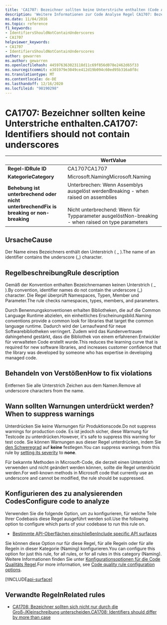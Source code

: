 ```yaml
---
title: 'CA1707: Bezeichner sollten keine Unterstriche enthalten (Code Analyse)'
description: 'Weitere Informationen zur Code Analyse Regel CA1707: Bezeichner sollten keine Unterstriche enthalten.'
ms.date: 11/04/2016
ms.topic: reference
f1_keywords:
- IdentifiersShouldNotContainUnderscores
- CA1707
helpviewer_keywords:
- CA1707
- IdentifiersShouldNotContainUnderscores
author: gewarren
ms.author: gewarren
ms.openlocfilehash: 445976363023118d11c69f856d078e2462d65f33
ms.sourcegitcommit: e301979e3049ce412d19b094c60ed95b316a8f8c
ms.translationtype: MT
ms.contentlocale: de-DE
ms.lasthandoff: 12/16/2020
ms.locfileid: "98190298"
---
```

# <a name="ca1707-identifiers-should-not-contain-underscores"></a><span data-ttu-id="a54c6-103">CA1707: Bezeichner sollten keine Unterstriche enthalten.</span><span class="sxs-lookup"><span data-stu-id="a54c6-103">CA1707: Identifiers should not contain underscores</span></span>

| | <span data-ttu-id="a54c6-104">Wert</span><span class="sxs-lookup"><span data-stu-id="a54c6-104">Value</span></span> |
|-|-|
| <span data-ttu-id="a54c6-105">**Regel-ID**</span><span class="sxs-lookup"><span data-stu-id="a54c6-105">**Rule ID**</span></span> |<span data-ttu-id="a54c6-106">CA1707</span><span class="sxs-lookup"><span data-stu-id="a54c6-106">CA1707</span></span>|
| <span data-ttu-id="a54c6-107">**Kategorie**</span><span class="sxs-lookup"><span data-stu-id="a54c6-107">**Category**</span></span> |<span data-ttu-id="a54c6-108">Microsoft.Naming</span><span class="sxs-lookup"><span data-stu-id="a54c6-108">Microsoft.Naming</span></span>|
| <span data-ttu-id="a54c6-109">**Behebung ist unterbrechend oder nicht unterbrechend**</span><span class="sxs-lookup"><span data-stu-id="a54c6-109">**Fix is breaking or non-breaking**</span></span> |<span data-ttu-id="a54c6-110">Unterbrechen: Wenn Assemblys ausgelöst werden</span><span class="sxs-lookup"><span data-stu-id="a54c6-110">Breaking - when raised on assemblies</span></span><br/><br/><span data-ttu-id="a54c6-111">Nicht unterbrechend: Wenn für Typparameter ausgelöst</span><span class="sxs-lookup"><span data-stu-id="a54c6-111">Non-breaking - when raised on type parameters</span></span>|

## <a name="cause"></a><span data-ttu-id="a54c6-112">Ursache</span><span class="sxs-lookup"><span data-stu-id="a54c6-112">Cause</span></span>

<span data-ttu-id="a54c6-113">Der Name eines Bezeichners enthält den Unterstrich ( \_ ).</span><span class="sxs-lookup"><span data-stu-id="a54c6-113">The name of an identifier contains the underscore (\_) character.</span></span>

## <a name="rule-description"></a><span data-ttu-id="a54c6-114">Regelbeschreibung</span><span class="sxs-lookup"><span data-stu-id="a54c6-114">Rule description</span></span>

<span data-ttu-id="a54c6-115">Gemäß der Konvention enthalten Bezeichnernamen keinen Unterstrich ( \_ ).</span><span class="sxs-lookup"><span data-stu-id="a54c6-115">By convention, identifier names do not contain the underscore (\_) character.</span></span> <span data-ttu-id="a54c6-116">Die Regel überprüft Namespaces, Typen, Member und Parameter.</span><span class="sxs-lookup"><span data-stu-id="a54c6-116">The rule checks namespaces, types, members, and parameters.</span></span>

<span data-ttu-id="a54c6-117">Durch Benennungskonventionen erhalten Bibliotheken, die auf die Common Language Runtime abzielen, ein einheitliches Erscheinungsbild.</span><span class="sxs-lookup"><span data-stu-id="a54c6-117">Naming conventions provide a common look for libraries that target the common language runtime.</span></span> <span data-ttu-id="a54c6-118">Dadurch wird der Lernaufwand für neue Softwarebibliotheken verringert. Zudem wird das Kundenvertrauen dahingehend gestärkt, dass die Bibliothek von einem erfahrenen Entwickler für verwalteten Code erstellt wurde.</span><span class="sxs-lookup"><span data-stu-id="a54c6-118">This reduces the learning curve that is required for new software libraries, and increases customer confidence that the library was developed by someone who has expertise in developing managed code.</span></span>

## <a name="how-to-fix-violations"></a><span data-ttu-id="a54c6-119">Behandeln von Verstößen</span><span class="sxs-lookup"><span data-stu-id="a54c6-119">How to fix violations</span></span>

<span data-ttu-id="a54c6-120">Entfernen Sie alle Unterstrich Zeichen aus dem Namen.</span><span class="sxs-lookup"><span data-stu-id="a54c6-120">Remove all underscore characters from the name.</span></span>

## <a name="when-to-suppress-warnings"></a><span data-ttu-id="a54c6-121">Wann sollten Warnungen unterdrückt werden?</span><span class="sxs-lookup"><span data-stu-id="a54c6-121">When to suppress warnings</span></span>

<span data-ttu-id="a54c6-122">Unterdrücken Sie keine Warnungen für Produktionscode.</span><span class="sxs-lookup"><span data-stu-id="a54c6-122">Do not suppress warnings for production code.</span></span> <span data-ttu-id="a54c6-123">Es ist jedoch sicher, diese Warnung für Testcode zu unterdrücken.</span><span class="sxs-lookup"><span data-stu-id="a54c6-123">However, it's safe to suppress this warning for test code.</span></span> <span data-ttu-id="a54c6-124">Sie können Warnungen aus dieser Regel unterdrücken, indem Sie [den Schweregrad](../configuration-options.md#severity-level) auf **keine** festlegen.</span><span class="sxs-lookup"><span data-stu-id="a54c6-124">You can suppress warnings from this rule by [setting its severity](../configuration-options.md#severity-level) to **none**.</span></span>

<span data-ttu-id="a54c6-125">Für bekannte Methoden in Microsoft-Code, die derzeit einen Unterstrich verwenden und nicht geändert werden können, sollte die Regel unterdrückt werden.</span><span class="sxs-lookup"><span data-stu-id="a54c6-125">For well-known methods in Microsoft code that currently use an underscore and cannot be modified, the rule should be suppressed.</span></span>

## <a name="configure-code-to-analyze"></a><span data-ttu-id="a54c6-126">Konfigurieren des zu analysierenden Codes</span><span class="sxs-lookup"><span data-stu-id="a54c6-126">Configure code to analyze</span></span>

<span data-ttu-id="a54c6-127">Verwenden Sie die folgende Option, um zu konfigurieren, für welche Teile Ihrer Codebasis diese Regel ausgeführt werden soll.</span><span class="sxs-lookup"><span data-stu-id="a54c6-127">Use the following option to configure which parts of your codebase to run this rule on.</span></span>

- [<span data-ttu-id="a54c6-128">Bestimmte API-Oberflächen einschließen</span><span class="sxs-lookup"><span data-stu-id="a54c6-128">Include specific API surfaces</span></span>](#include-specific-api-surfaces)

<span data-ttu-id="a54c6-129">Sie können diese Option nur für diese Regel, für alle Regeln oder für alle Regeln in dieser Kategorie (Naming) konfigurieren.</span><span class="sxs-lookup"><span data-stu-id="a54c6-129">You can configure this option for just this rule, for all rules, or for all rules in this category (Naming).</span></span> <span data-ttu-id="a54c6-130">Weitere Informationen finden Sie unter [Konfigurationsoptionen für die Code Qualitäts Regel](../code-quality-rule-options.md).</span><span class="sxs-lookup"><span data-stu-id="a54c6-130">For more information, see [Code quality rule configuration options](../code-quality-rule-options.md).</span></span>

[!INCLUDE[api-surface](~/includes/code-analysis/api-surface.md)]

## <a name="related-rules"></a><span data-ttu-id="a54c6-131">Verwandte Regeln</span><span class="sxs-lookup"><span data-stu-id="a54c6-131">Related rules</span></span>

- [<span data-ttu-id="a54c6-132">CA1708: Bezeichner sollten sich nicht nur durch die Groß-/Kleinschreibung unterscheiden.</span><span class="sxs-lookup"><span data-stu-id="a54c6-132">CA1708: Identifiers should differ by more than case</span></span>](ca1708.md)
